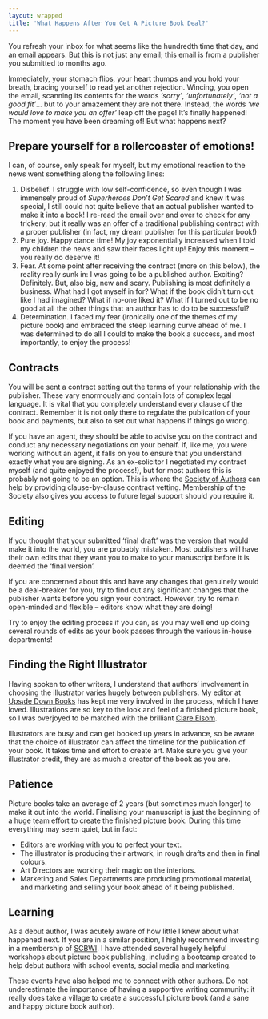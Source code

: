 ```yaml
---
layout: wrapped
title: 'What Happens After You Get A Picture Book Deal?'
---
```


You refresh your inbox for what seems like the hundredth time that day, and an email appears. But this is not just any email; this email is from a publisher you submitted to months ago.

Immediately, your stomach flips, your heart thumps and you hold your breath, bracing yourself to read yet another rejection. Wincing, you open the email, scanning its contents for the words _‘sorry’_, _‘unfortunately’_, _‘not a good fit’_… but to your amazement they are not there. Instead, the words _‘we would love to make you an offer’_ leap off the page! It’s finally happened! The moment you have been dreaming of! But what happens next? 


## Prepare yourself for a rollercoaster of emotions!

I can, of course, only speak for myself, but my emotional reaction to the news went something along the following lines:

1. Disbelief. I struggle with low self-confidence, so even though I was immensely proud of _Superheroes Don’t Get Scared_ and knew it was special, I still could not quite believe that an actual publisher wanted to make it into a book! I re-read the email over and over to check for any trickery, but it really was an offer of a traditional publishing contract with a proper publisher (in fact, my dream publisher for this particular book!)
2. Pure joy. Happy dance time! My joy exponentially increased when I told my children the news and saw their faces light up! Enjoy this moment – you really do deserve it!
3. Fear. At some point after receiving the contract (more on this below), the reality really sunk in: I was going to be a published author. Exciting? Definitely. But, also big, new and scary. Publishing is most definitely a business. What had I got myself in for? What if the book didn’t turn out like I had imagined? What if no-one liked it? What if I turned out to be no good at all the other things that an author has to do to be successful? 
4. Determination. I faced my fear (ironically one of the themes of my picture book) and embraced the steep learning curve ahead of me. I was determined to do all I could to make the book a success, and most importantly, to enjoy the process! 


## Contracts

You will be sent a contract setting out the terms of your relationship with the publisher. These vary enormously and contain lots of complex legal language. It is vital that you completely understand every clause of the contract. Remember it is not only there to regulate the publication of your book and payments, but also to set out what happens if things go wrong.

If you have an agent, they should be able to advise you on the contract and conduct any necessary negotiations on your behalf. If, like me, you were working without an agent, it falls on you to ensure that you understand exactly what you are signing. As an ex-solicitor I negotiated my contract myself (and quite enjoyed the process!), but for most authors this is probably not going to be an option. This is where the [Society of Authors](https://www.societyofauthors.org/About-Us) can help by providing clause-by-clause contract vetting. Membership of the Society also gives you access to future legal support should you require it. 


## Editing

If you thought that your submitted ‘final draft’ was the version that would make it into the world, you are probably mistaken. Most publishers will have their own edits that they want you to make to your manuscript before it is deemed the ‘final version’. 

If you are concerned about this and have any changes that genuinely would be a deal-breaker for you, try to find out any significant changes that the publisher wants before you sign your contract. However, try to remain open-minded and flexible – editors know what they are doing! 

Try to enjoy the editing process if you can, as you may well end up doing several rounds of edits as your book passes through the various in-house departments!


## Finding the Right Illustrator 

Having spoken to other writers, I understand that authors’ involvement in choosing the illustrator varies hugely between publishers. My editor at [Ups¡de Down Books](http://www.triggerpublishing.com/about-us/) has kept me very involved in the process, which I have loved. Illustrations are so key to the look and feel of a finished picture book, so I was overjoyed to be matched with the brilliant [Clare Elsom](http://www.elsomillustration.co.uk/).

Illustrators are busy and can get booked up years in advance, so be aware that the choice of illustrator can affect the timeline for the publication of your book. It takes time and effort to create art. Make sure you give your illustrator credit, they are as much a creator of the book as you are.


## Patience

Picture books take an average of 2 years (but sometimes much longer) to make it out into the world. Finalising your manuscript is just the beginning of a huge team effort to create the finished picture book. During this time everything may seem quiet, but in fact:

- Editors are working with you to perfect your text.
- The illustrator is producing their artwork, in rough drafts and then in final colours. 
- Art Directors are working their magic on the interiors. 
- Marketing and Sales Departments are producing promotional material, and marketing and selling your book ahead of it being published. 


## Learning

As a debut author, I was acutely aware of how little I knew about what happened next. If you are in a similar position, I highly recommend investing in a membership of [SCBWI](https://www.scbwi.org/). I have attended several hugely helpful workshops about picture book publishing, including a bootcamp created to help debut authors with school events, social media and marketing. 

These events have also helped me to connect with other authors. Do not underestimate the importance of having a supportive writing community: it really does take a village to create a successful picture book (and a sane and happy picture book author).
